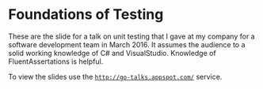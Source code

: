 # Foundations of Testing

These are the slide for a talk on unit testing that I gave at my company for a software development team in March 2016. It assumes the audience to a solid working knowledge of C# and VisualStudio. Knowledge of FluentAssertations is helpful.

To view the slides use the [`http://go-talks.appspot.com/`](http://go-talks.appspot.com/github.com/enzian/articles/talks/foundations_of_testing2/foundations_of_testing.slide) service.
